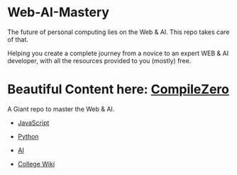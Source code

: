 # Web-AI-Mastery

The future of personal computing lies on the Web & AI.
This repo takes care of that.

Helping you create a complete journey from a novice to an expert WEB & AI developer, with all the resources provided to you (mostly) free.

# Beautiful Content here: [CompileZero](https://compilezero.com/)

A Giant repo to master the Web & AI.

* [JavaScript](./JS/README.md)
  
* [Python](./Python)

* [AI](./Artificial-Intelligence)


* [College Wiki](./College-Wiki)
